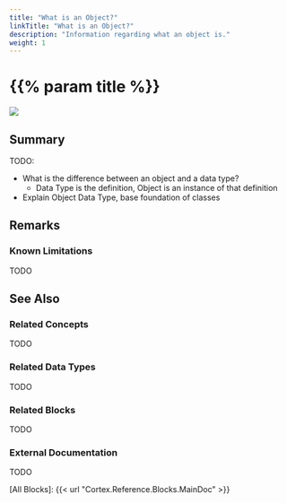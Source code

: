 ```yaml
---
title: "What is an Object?"
linkTitle: "What is an Object?"
description: "Information regarding what an object is."
weight: 1
---
```


# {{% param title %}}

<img src="/images/work-in-progress.jpg">

## Summary

TODO:

- What is the difference between an object and a data type?
  - Data Type is the definition, Object is an instance of that definition
- Explain Object Data Type, base foundation of classes

## Remarks

### Known Limitations

TODO

## See Also

### Related Concepts

TODO

### Related Data Types

TODO

### Related Blocks

TODO

### External Documentation

TODO

[All Blocks]: {{< url "Cortex.Reference.Blocks.MainDoc" >}}
